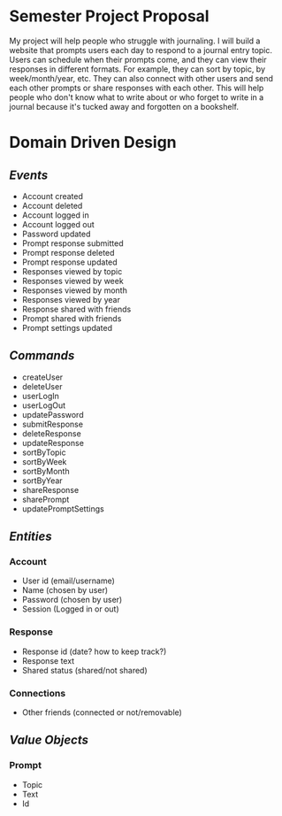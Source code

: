 # Semester Project Proposal

My project will help people who struggle with journaling. I will build a website that prompts users each day to respond to a journal entry topic. Users can schedule when their prompts come, and they can view their responses in different formats. For example, they can sort by topic, by week/month/year, etc. They can also connect with other users and send each other prompts or share responses with each other. This will help people who don't know what to write about or who forget to write in a journal because it's tucked away and forgotten on a bookshelf.


# Domain Driven Design

## *Events*

* Account created
* Account deleted
* Account logged in
* Account logged out
* Password updated
* Prompt response submitted
* Prompt response deleted
* Prompt response updated
* Responses viewed by topic
* Responses viewed by week
* Responses viewed by month
* Responses viewed by year
* Response shared with friends
* Prompt shared with friends
* Prompt settings updated

## *Commands*

* createUser
* deleteUser
* userLogIn
* userLogOut
* updatePassword
* submitResponse
* deleteResponse
* updateResponse
* sortByTopic
* sortByWeek
* sortByMonth
* sortByYear
* shareResponse
* sharePrompt
* updatePromptSettings

## *Entities*

### Account

* User id (email/username)
* Name (chosen by user)
* Password (chosen by user)
* Session (Logged in or out)

### Response

* Response id (date? how to keep track?)
* Response text
* Shared status (shared/not shared)

### Connections

* Other friends (connected or not/removable)

## *Value Objects*

### Prompt

* Topic
* Text
* Id
